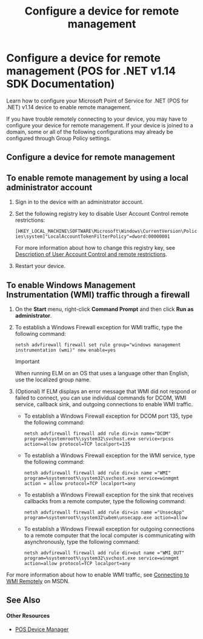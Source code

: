 ﻿---
title: Configure a device for remote management
description: Configure a device for remote management (POS for .NET v1.14 SDK Documentation)
ms.date: 03/03/2014
ms.update-cycle: 1825-days
ms.topic: how-to
ms.custom: "pos-restored-from-archive,UpdateFrequency5"
---

# Configure a device for remote management (POS for .NET v1.14 SDK Documentation)

Learn how to configure your Microsoft Point of Service for .NET (POS for .NET) v1.14 device to enable remote management.

If you have trouble remotely connecting to your device, you may have to configure your device for remote management. If your device is joined to a domain, some or all of the following configurations may already be configured through Group Policy settings.

## Configure a device for remote management

## To enable remote management by using a local administrator account

1. Sign in to the device with an administrator account.

2. Set the following registry key to disable User Account Control remote restrictions:

    `[HKEY_LOCAL_MACHINE\SOFTWARE\Microsoft\Windows\CurrentVersion\Policies\system]"LocalAccountTokenFilterPolicy"=dword:00000001`

    For more information about how to change this registry key, see [Description of User Account Control and remote restrictions](https://go.microsoft.com/fwlink/p/?linkid=259744).

3. Restart your device.

## To enable Windows Management Instrumentation (WMI) traffic through a firewall

1. On the **Start** menu, right-click **Command Prompt** and then click **Run as administrator**.

2. To establish a Windows Firewall exception for WMI traffic, type the following command:

    `netsh advfirewall firewall set rule group="windows management instrumentation (wmi)" new enable=yes`

    > [!IMPORTANT]
    > When running ELM on an OS that uses a language other than English, use the localized group name.

3. (Optional) If ELM displays an error message that WMI did not respond or failed to connect, you can use individual commands for DCOM, WMI service, callback sink, and outgoing connections to enable WMI traffic.

      - To establish a Windows Firewall exception for DCOM port 135, type the following command:

          `netsh advfirewall firewall add rule dir=in name="DCOM" program=%systemroot%\system32\svchost.exe service=rpcss action=allow protocol=TCP localport=135`

      - To establish a Windows Firewall exception for the WMI service, type the following command:

          `netsh advfirewall firewall add rule dir=in name ="WMI" program=%systemroot%\system32\svchost.exe service=winmgmt action = allow protocol=TCP localport=any`

      - To establish a Windows Firewall exception for the sink that receives callbacks from a remote computer, type the following command:

          `netsh advfirewall firewall add rule dir=in name ="UnsecApp" program=%systemroot%\system32\wbem\unsecapp.exe action=allow`

      - To establish a Windows Firewall exception for outgoing connections to a remote computer that the local computer is communicating with asynchronously, type the following command:

          `netsh advfirewall firewall add rule dir=out name ="WMI_OUT" program=%systemroot%\system32\svchost.exe service=winmgmt action=allow protocol=TCP localport=any`

For more information about how to enable WMI traffic, see [Connecting to WMI Remotely](https://go.microsoft.com/fwlink/p/?linkid=248462) on MSDN.

## See Also

#### Other Resources

- [POS Device Manager](pos-device-manager.md)
